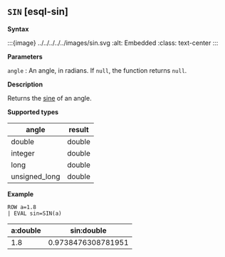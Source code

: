## `SIN` [esql-sin]

**Syntax**

:::{image} ../../../../../images/sin.svg
:alt: Embedded
:class: text-center
:::

**Parameters**

`angle`
:   An angle, in radians. If `null`, the function returns `null`.

**Description**

Returns the [sine](https://en.wikipedia.org/wiki/Sine_and_cosine) of an angle.

**Supported types**

| angle | result |
| --- | --- |
| double | double |
| integer | double |
| long | double |
| unsigned_long | double |

**Example**

```esql
ROW a=1.8
| EVAL sin=SIN(a)
```

| a:double | sin:double |
| --- | --- |
| 1.8 | 0.9738476308781951 |


